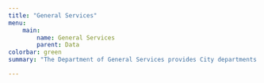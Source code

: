 ```yaml
---
title: "General Services"
menu:
    main:
        name: General Services
        parent: Data
colorbar: green
summary: "The Department of General Services provides City departments with comprehensive fleet and facilities management services. The Facilities Services Division provides a variety of maintenance, repair, modernization and improvements to City facilities and for all asset owning departments including General Fund, with the focus on customer service."

---
```

